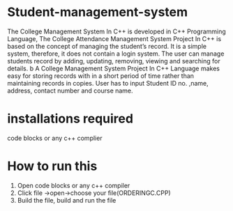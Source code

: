 # Student-management-system
The College Management System In C++ is developed in C++ Programming Language, The College Attendance Management System Project In C++ is based on the concept of managing the student’s record. It is a simple system, therefore, it does not contain a login system. The user can manage students record by adding, updating, removing, viewing and searching for details. b A College Management System Project In C++ Language makes easy for storing records with in a short period of time rather than maintaining records in copies. User has to input Student ID no. ,name, address, contact number and course name.
# installations required
code blocks or any c++ complier

# How to run this
1. Open code blocks or any c++ compiler
2. Click file ->open->choose your file(ORDERINGC.CPP)
3. Build the file, build and run the file
